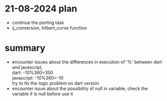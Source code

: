 # 21-08-2024 plan
- continue the porting task
- ij_conversion, hilbert_curve function  

# summary
- encounter issues about the differences in execution of  '%' between dart and javascript,  
dart: -10%360=350  
javascript: -10%360=-10  
try to fix the logic problem on dart version
- encounter issue about the possibility of null in variable, check the variable if is null before use it
